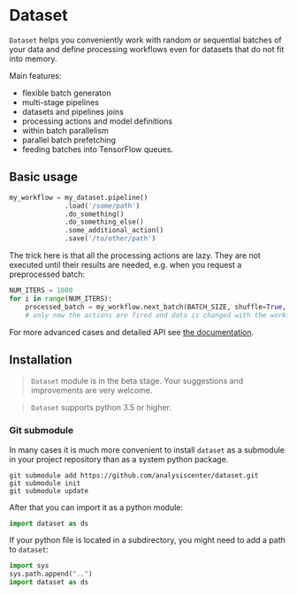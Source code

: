 # Dataset

`Dataset` helps you conveniently work with random or sequential batches of your data
and define processing workflows even for datasets that do not fit into memory.

Main features:
- flexible batch generaton
- multi-stage pipelines
- datasets and pipelines joins
- processing actions and model definitions
- within batch parallelism
- parallel batch prefetching
- feeding batches into TensorFlow queues.


## Basic usage

```python
my_workflow = my_dataset.pipeline()
              .load('/some/path')
              .do_something()
              .do_something_else()
              .some_additional_action()
              .save('/to/other/path')
```
The trick here is that all the processing actions are lazy. They are not executed until their results are needed, e.g. when you request a preprocessed batch:
```python
NUM_ITERS = 1000
for i in range(NUM_ITERS):
    processed_batch = my_workflow.next_batch(BATCH_SIZE, shuffle=True, n_epochs=None)
    # only now the actions are fired and data is changed with the workflow defined earlier
```

For more advanced cases and detailed API see [the documentation](doc/intro.md).


## Installation

> `Dataset` module is in the beta stage. Your suggestions and improvements are very welcome.

> `Dataset` supports python 3.5 or higher.


### Git submodule
In many cases it is much more convenient to install `dataset` as a submodule in your project repository than as a system python package.
```
git submodule add https://github.com/analysiscenter/dataset.git
git submodule init
git submodule update
```
After that you can import it as a python module:
```python
import dataset as ds
```

If your python file is located in a subdirectory, you might need to add a path to `dataset`:
```python
import sys
sys.path.append("..")
import dataset as ds
```
